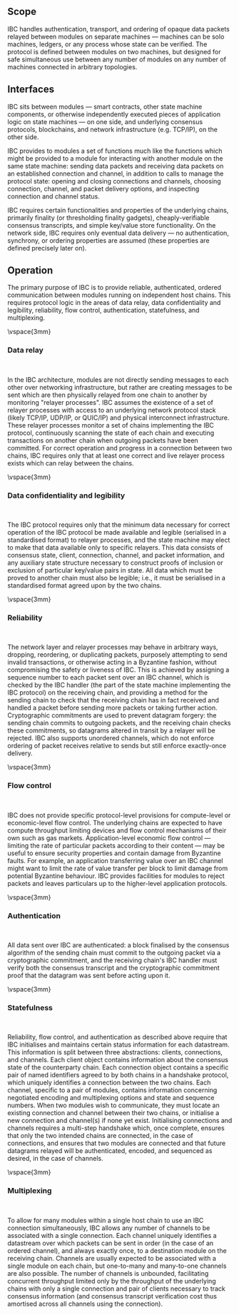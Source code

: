 ## Scope

IBC handles authentication, transport, and ordering of opaque data packets relayed between modules on separate machines — machines can be solo machines, ledgers, or any process whose state can be verified. The protocol is defined between modules on two machines, but designed for safe simultaneous use between any number of modules on any number of machines connected in arbitrary topologies.

## Interfaces

IBC sits between modules — smart contracts, other state machine components, or otherwise independently executed pieces of application logic on state machines — on one side, and underlying consensus protocols, blockchains, and network infrastructure (e.g. TCP/IP), on the other side.

IBC provides to modules a set of functions much like the functions which might be provided to a module for interacting with another module on the same state machine: sending data packets and receiving data packets on an established connection and channel, in addition to calls to manage the protocol state: opening and closing connections and channels, choosing connection, channel, and packet delivery options, and inspecting connection and channel status.

IBC requires certain functionalities and properties of the underlying chains, primarily finality (or thresholding finality gadgets), cheaply-verifiable consensus transcripts, and simple key/value store functionality. On the network side, IBC requires only eventual data delivery — no authentication, synchrony, or ordering properties are assumed (these properties are defined precisely later on).

## Operation

The primary purpose of IBC is to provide reliable, authenticated, ordered communication between modules running on independent host chains. This requires protocol logic in the areas of data relay, data confidentiality and legibility, reliability, flow control, authentication, statefulness, and multiplexing.

\vspace{3mm}

### Data relay

&nbsp;

In the IBC architecture, modules are not directly sending messages to each other over networking infrastructure, but rather are creating messages to be sent which are then physically relayed from one chain to another by monitoring "relayer processes". IBC assumes the existence of a set of relayer processes with access to an underlying network protocol stack (likely TCP/IP, UDP/IP, or QUIC/IP) and physical interconnect infrastructure. These relayer processes monitor a set of chains implementing the IBC protocol, continuously scanning the state of each chain and executing transactions on another chain when outgoing packets have been committed. For correct operation and progress in a connection between two chains, IBC requires only that at least one correct and live relayer process exists which can relay between the chains.

\vspace{3mm}

### Data confidentiality and legibility

&nbsp;

The IBC protocol requires only that the minimum data necessary for correct operation of the IBC protocol be made available and legible (serialised in a standardised format) to relayer processes, and the state machine may elect to make that data available only to specific relayers. This data consists of consensus state, client, connection, channel, and packet information, and any auxiliary state structure necessary to construct proofs of inclusion or exclusion of particular key/value pairs in state. All data which must be proved to another chain must also be legible; i.e., it must be serialised in a standardised format agreed upon by the two chains.

\vspace{3mm}

### Reliability

&nbsp;

The network layer and relayer processes may behave in arbitrary ways, dropping, reordering, or duplicating packets, purposely attempting to send invalid transactions, or otherwise acting in a Byzantine fashion, without compromising the safety or liveness of IBC. This is achieved by assigning a sequence number to each packet sent over an IBC channel, which is checked by the IBC handler (the part of the state machine implementing the IBC protocol) on the receiving chain, and providing a method for the sending chain to check that the receiving chain has in fact received and handled a packet before sending more packets or taking further action. Cryptographic commitments are used to prevent datagram forgery: the sending chain commits to outgoing packets, and the receiving chain checks these commitments, so datagrams altered in transit by a relayer will be rejected. IBC also supports unordered channels, which do not enforce ordering of packet receives relative to sends but still enforce exactly-once delivery.

\vspace{3mm}

### Flow control

&nbsp;

IBC does not provide specific protocol-level provisions for compute-level or economic-level flow control. The underlying chains are expected to have compute throughput limiting devices and flow control mechanisms of their own such as gas markets. Application-level economic flow control — limiting the rate of particular packets according to their content — may be useful to ensure security properties and contain damage from Byzantine faults. For example, an application transferring value over an IBC channel might want to limit the rate of value transfer per block to limit damage from potential Byzantine behaviour. IBC provides facilities for modules to reject packets and leaves particulars up to the higher-level application protocols.

\vspace{3mm}

### Authentication

&nbsp;

All data sent over IBC are authenticated: a block finalised by the consensus algorithm of the sending chain must commit to the outgoing packet via a cryptographic commitment, and the receiving chain's IBC handler must verify both the consensus transcript and the cryptographic commitment proof that the datagram was sent before acting upon it.

\vspace{3mm}

### Statefulness

&nbsp;

Reliability, flow control, and authentication as described above require that IBC initialises and maintains certain status information for each datastream. This information is split between three abstractions: clients, connections, and channels. Each client object contains information about the consensus state of the counterparty chain. Each connection object contains a specific pair of named identifiers agreed to by both chains in a handshake protocol, which uniquely identifies a connection between the two chains. Each channel, specific to a pair of modules, contains information concerning negotiated encoding and multiplexing options and state and sequence numbers. When two modules wish to communicate, they must locate an existing connection and channel between their two chains, or initialise a new connection and channel(s) if none yet exist. Initialising connections and channels requires a multi-step handshake which, once complete, ensures that only the two intended chains are connected, in the case of connections, and ensures that two modules are connected and that future datagrams relayed will be authenticated, encoded, and sequenced as desired, in the case of channels.

\vspace{3mm}

### Multiplexing

&nbsp;

To allow for many modules within a single host chain to use an IBC connection simultaneously, IBC allows any number of channels to be associated with a single connection. Each channel uniquely identifies a datastream over which packets can be sent in order (in the case of an ordered channel), and always exactly once, to a destination module on the receiving chain. Channels are usually expected to be associated with a single module on each chain, but one-to-many and many-to-one channels are also possible. The number of channels is unbounded, facilitating concurrent throughput limited only by the throughput of the underlying chains with only a single connection and pair of clients necessary to track consensus information (and consensus transcript verification cost thus amortised across all channels using the connection).
